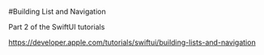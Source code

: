 #Building List and Navigation

Part 2 of the SwiftUI tutorials

https://developer.apple.com/tutorials/swiftui/building-lists-and-navigation
